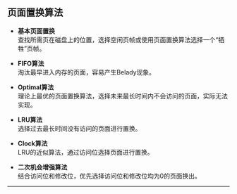 ## **页面置换算法**

- **基本页面置换**  
  查找所需页在磁盘上的位置，选择空闲页帧或使用页面置换算法选择一个“牺牲”页帧。

- **FIFO算法**  
  淘汰最早进入内存的页面，容易产生Belady现象。

- **Optimal算法**  
  理论上最优的页面置换算法，选择未来最长时间内不会访问的页面，实际无法实现。

- **LRU算法**  
  选择过去最长时间没有访问的页面进行置换。

- **Clock算法**  
  LRU的近似算法，通过访问位选择页面进行置换。

- **二次机会增强算法**  
  结合访问位和修改位，优先选择访问位和修改位均为0的页面换出。

---